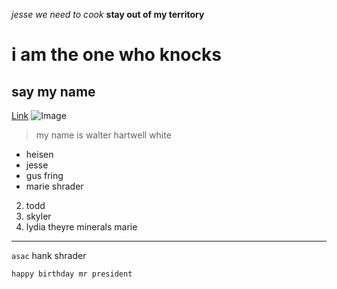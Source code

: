 *jesse we need to cook*
**stay out of my territory**
# i am the one who knocks
## say my name
[Link](https://www.youtube.com/watch?v=Xs6_vecSv2Y&ab_channel=NickyKelly)
![Image](https://upload.wikimedia.org/wikipedia/en/0/03/Walter_White_S5B.png)
> my name is walter hartwell white
* heisen
* jesse
* gus fring
* marie shrader
2. todd
3. skyler
4. lydia
theyre minerals marie
---
`asac` hank shrader
```
happy birthday mr president
```
